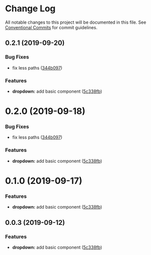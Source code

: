 # Change Log

All notable changes to this project will be documented in this file.
See [Conventional Commits](https://conventionalcommits.org) for commit guidelines.

## 0.2.1 (2019-09-20)


### Bug Fixes

* fix less paths ([344b097](https://github.com/synerise/ds/commit/344b097))


### Features

* **dropdown:** add basic component ([5c338fb](https://github.com/synerise/ds/commit/5c338fb))





# 0.2.0 (2019-09-18)


### Bug Fixes

* fix less paths ([344b097](https://github.com/synerise/synerise-design/commit/344b097))


### Features

* **dropdown:** add basic component ([5c338fb](https://github.com/synerise/synerise-design/commit/5c338fb))





# 0.1.0 (2019-09-17)


### Features

* **dropdown:** add basic component ([5c338fb](https://github.com/synerise/synerise-design/commit/5c338fb))





## 0.0.3 (2019-09-12)


### Features

* **dropdown:** add basic component ([5c338fb](https://github.com/synerise/synerise-design/commit/5c338fb))
